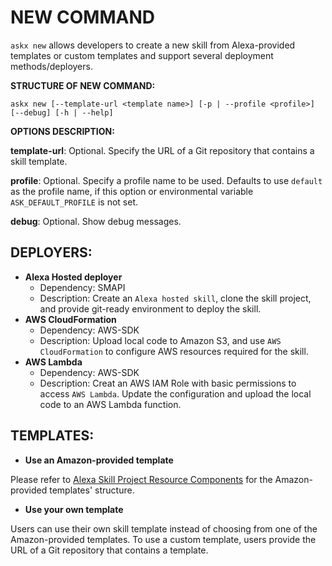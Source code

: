 # NEW COMMAND

`askx new` allows developers to create a new skill from Alexa-provided templates or custom templates and support several deployment methods/deployers. 


**STRUCTURE OF NEW COMMAND:**

`askx new [--template-url <template name>]
        [-p | --profile <profile>]
        [--debug]
        [-h | --help]`

**OPTIONS DESCRIPTION:**

**template-url**: Optional. Specify the URL of a Git repository that contains a skill template.

**profile**: Optional. Specify a profile name to be used. Defaults to use `default` as the profile name, if this option or environmental variable `ASK_DEFAULT_PROFILE` is not set.

**debug**: Optional. Show debug messages.


## DEPLOYERS:

* **Alexa Hosted deployer**
  * Dependency: SMAPI
  * Description: Create an `Alexa hosted skill`, clone the skill project, and provide git-ready environment to deploy the skill. 
* **AWS CloudFormation**
  * Dependency: AWS-SDK
  * Description: Upload local code to Amazon S3, and use `AWS CloudFormation` to configure AWS resources required for the skill.
* **AWS Lambda**
  * Dependency: AWS-SDK
  * Description: Creat an AWS IAM Role with basic permissions to access `AWS Lambda`. Update the configuration and upload the local code to an AWS Lambda function.



## TEMPLATES:

* **Use an Amazon-provided template**

Please refer to [Alexa Skill Project Resource Components](https://github.com/alexa-labs/ask-cli/blob/develop/docs/concepts/Alexa-Skill-Project-Definition.md) for the Amazon-provided templates' structure.

 
* **Use your own template**

Users can use their own skill template instead of choosing from one of the Amazon-provided templates. To use a custom template, users provide the URL of a Git repository that contains a template.
